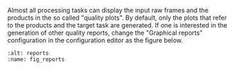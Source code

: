 Almost all processing tasks can display the input raw frames and the products in the so called "quality plots".
By default, only the plots that refer to the products and the target task are generated.
If one is interested in the generation of other quality reports, change the "Graphical reports" configuration  in the 
configuration editor as the figure below.

   ````{figure} ../common/figures/select_reports.jpg
   :alt: reports
   :name: fig_reports
   ```` 